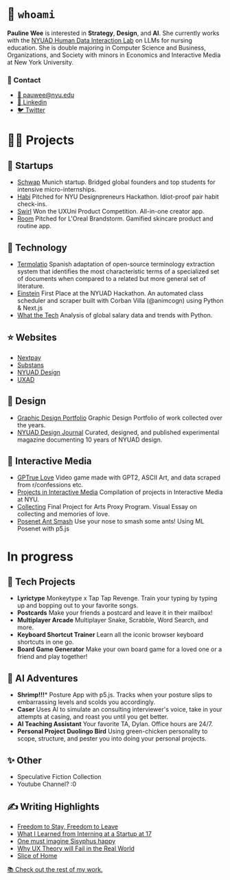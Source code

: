 # 🙋 `whoami`

**Pauline Wee** is interested in **Strategy**, **Design**, and **AI**. She currently works with the [NYUAD Human Data Interaction Lab](https://nyuad.nyu.edu/en/research/faculty-labs-and-projects/human-data-interaction-lab.html) on LLMs for nursing education. She is double majoring in Computer Science and Business, Organizations, and Society with minors in Economics and Interactive Media at New York University. 

### 💬 Contact

- [📨 pauwee@nyu.edu](mailto:pauwee@nyu.edu)
- [👥 Linkedin](https://www.linkedin.com/in/pkwee)
- [🐦 Twitter](https://twitter.com/pau_wee_)

# 🧑‍🏫 Projects

## 💼 Startups

- [Schwap](https://schwap-inc.webflow.io/) Munich startup. Bridged global founders and top students for intensive micro-internships.
- [Habi](https://www.paulinewee.com/work/habi) Pitched for NYU Designpreneurs Hackathon. Idiot-proof pair habit check-ins.
- [Swirl](https://www.paulinewee.com/work/swirl) Won the UXUni Product Competition. All-in-one creator app.
- [Room](https://www.figma.com/proto/yDdkaIrbXjzZprXZil3sYa/Loreal?page-id=0%3A1&type=design&node-id=223-2&viewport=222%2C217%2C0.02&t=d4JVApHlSjDhhIGt-1&scaling=scale-down&starting-point-node-id=223%3A2&show-proto-sidebar=1) Pitched for L'Oreal Brandstorm. Gamified skincare product and routine app.

## 🔧 Technology

- [Termolatio](https://github.com/levith-andrade-cuellar/termolatio) Spanish adaptation of open-source terminology extraction system that identifies the most characteristic terms of a specialized set of documents when compared to a related but more general set of literature.
- [Einstein](https://drive.google.com/file/d/1NTsfhzZo_-d4_9OJVs_g0NJCIo-aj71v/view) First Place at the NYUAD Hackathon. An automated class scheduler and scraper built with Corban Villa (@animcogn) using Python & Next.js
- [What the Tech](https://github.com/paulinewee/what-the-tech) Analysis of global salary data and trends with Python.

## ⭐️ Websites

- [Nextpay](https://www.paulinewee.com/work/nextpay)
- [Substans](https://www.substans-box.com/)
- [NYUAD Design](https://www.nyuad.design/)
- [UXAD](https://uxad.webflow.io/)

## 🫥 Design

- [Graphic Design Portfolio](https://www.paulinewee.com/graphic-design) Graphic Design Portfolio of work collected over the years.
- [NYUAD Design Journal](https://www.paulinewee.com/work/design-journal) Curated, designed, and published experimental magazine documenting 10 years of NYUAD design.

## 🦌 Interactive Media

- [GPTrue Love](https://daniaezz.github.io/GPTrue-love/) Video game made with GPT2, ASCII Art, and data scraped from r/confessions etc.
- [Projects in Interactive Media](https://www.paulinewee.com/interactive-media) Compilation of projects in Interactive Media at NYU.
- [Collecting](https://www.figma.com/proto/pmZjgII4IrDjeFFvjGAJn2/Personal?page-id=1615%3A2237&node-id=1952-2624&viewport=-1367%2C-710%2C0.07&scaling=scale-down&starting-point-node-id=1952%3A2624) Final Project for Arts Proxy Program. Visual Essay on collecting and memories of love.
- [Posenet Ant Smash](https://github.com/paulinewee/ant-smash-posenet) Use your nose to smash some ants! Using ML Posenet with p5.js

# In progress

## 💜 Tech Projects

- **Lyrictype** Monkeytype x Tap Tap Revenge. Train your typing by typing up and bopping out to your favorite songs.
- **Postcards** Make your friends a postcard and leave it in their mailbox!
- **Multiplayer Arcade** Multiplayer Snake, Scrabble, Word Search, and more.
- **Keyboard Shortcut Trainer** Learn all the iconic browser keyboard shortcuts in one go.
- **Board Game Generator** Make your own board game for a loved one or a friend and play together!

## 🤖 AI Adventures
- **Shrimp!!!*** Posture App with p5.js. Tracks when your posture slips to embarrassing levels and scolds you accordingly.
- **Caser** Uses AI to simulate an consulting interviewer's voice, take in your attempts at casing, and roast you until you get better.
- **AI Teaching Assistant** Your favorite TA, Dylan. Office hours are 24/7.
- **Personal Project Duolingo Bird** Using green-chicken personality to scope, structure, and pester you into doing your personal projects.

## ✨ Other
- Speculative Fiction Collection
- Youtube Channel? :0

## ✍️ Writing Highlights
- [Freedom to Stay, Freedom to Leave](https://paulinewee.substack.com/p/freedom-to-stay-and-freedom-to-leave?utm_source=profile&utm_medium=reader2)
- [What I Learned from Interning at a Startup at 17](https://www.paulinewee.com/blog/swarm-at-seventeen)
- [One must imagine Sisyphus happy](https://www.paulinewee.com/blog/sisyphus)
- [Why UX Theory will Fail in the Real World](https://www.paulinewee.com/blog/why-ux-theory-will-fail-in-the-real-world)
- [Slice of Home](https://www.thegazelle.org/issue/243/panaderia-food-review)

  
[📚 Check out the rest of my work.](https://www.paulinewee.com/)
